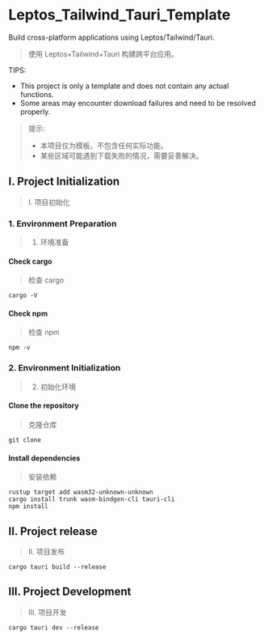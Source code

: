 # Leptos_Tailwind_Tauri_Template
Build cross-platform applications using Leptos/Tailwind/Tauri.
> 使用 Leptos+Tailwind+Tauri 构建跨平台应用。

TIPS:
- This project is only a template and does not contain any actual functions.
- Some areas may encounter download failures and need to be resolved properly.
> 提示:
> - 本项目仅为模板，不包含任何实际功能。
> - 某些区域可能遇到下载失败的情况，需要妥善解决。

## I. Project Initialization
> I. 项目初始化
### 1. Environment Preparation
> 1. 环境准备
#### Check cargo
> 检查 cargo
~~~
cargo -V
~~~
#### Check npm
> 检查 npm
~~~
npm -v
~~~

### 2. Environment Initialization
> 2. 初始化环境
#### Clone the repository
> 克隆仓库
~~~
git clone
~~~
#### Install dependencies
> 安装依赖
~~~
rustup target add wasm32-unknown-unknown
cargo install trunk wasm-bindgen-cli tauri-cli
npm install
~~~

## II. Project release
> II. 项目发布
~~~
cargo tauri build --release
~~~

## III. Project Development
> III. 项目开发
~~~
cargo tauri dev --release
~~~
